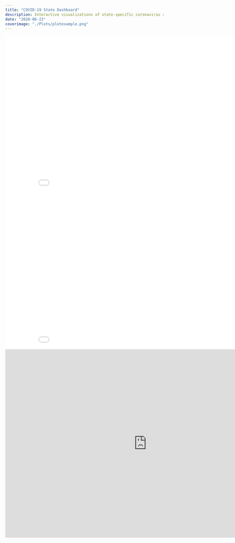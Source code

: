 ```yaml
---
title: "COVID-19 State Dashboard"
description: Interactive visualizations of state-specific coronavirus case, death, and testing data in the United States...
date: "2020-06-23"
coverimage: "./Plots/plotexample.png"
---
```


<iframe allowtransparency="true" width="900" height="500" frameborder="0" scrolling="yes" src="//plotly.com/~shahv1057/4.embed"></iframe>

<iframe allowtransparency="true" width="900" height="500" frameborder="0" scrolling="yes" src="//plotly.com/~shahv1057/14.embed"></iframe>

<iframe allowtransparency="true" id="igraph" scrolling="yes" style="border:none;" seamless="seamless" src="https://shahv1057.github.io/COVIDtesting/testing.html" height="600" width="900"></iframe>
